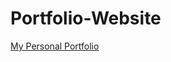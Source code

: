 # Portfolio-Website

<a href="https://nayanatara07.github.io/Portfolio-Website/" target="blank">My Personal Portfolio</a>
